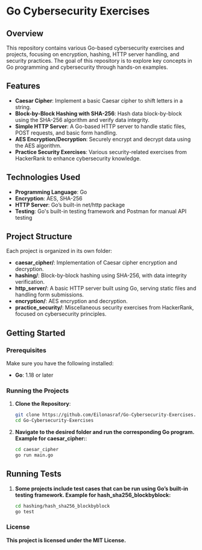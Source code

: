 # Go Cybersecurity Exercises

## Overview
This repository contains various Go-based cybersecurity exercises and projects, focusing on encryption, hashing, HTTP server handling, and security practices. The goal of this repository is to explore key concepts in Go programming and cybersecurity through hands-on examples.

## Features
- **Caesar Cipher**: Implement a basic Caesar cipher to shift letters in a string.
- **Block-by-Block Hashing with SHA-256**: Hash data block-by-block using the SHA-256 algorithm and verify data integrity.
- **Simple HTTP Server**: A Go-based HTTP server to handle static files, POST requests, and basic form handling.
- **AES Encryption/Decryption**: Securely encrypt and decrypt data using the AES algorithm.
- **Practice Security Exercises**: Various security-related exercises from HackerRank to enhance cybersecurity knowledge.

## Technologies Used
- **Programming Language**: Go
- **Encryption**: AES, SHA-256
- **HTTP Server**: Go’s built-in net/http package
- **Testing**: Go's built-in testing framework and Postman for manual API testing

## Project Structure
Each project is organized in its own folder:

- **caesar_cipher/**: Implementation of Caesar cipher encryption and decryption.
- **hashing/**: Block-by-block hashing using SHA-256, with data integrity verification.
- **http_server/**: A basic HTTP server built using Go, serving static files and handling form submissions.
- **encryption/**: AES encryption and decryption.
- **practice_security/**: Miscellaneous security exercises from HackerRank, focused on cybersecurity principles.

## Getting Started

### Prerequisites
Make sure you have the following installed:

- **Go**: 1.18 or later

### Running the Projects

1. **Clone the Repository**:
   ```bash
   git clone https://github.com/Eilonasraf/Go-Cybersecurity-Exercises.git
   cd Go-Cybersecurity-Exercises
2. **Navigate to the desired folder and run the corresponding Go program. Example for caesar_cipher:**:
   ```bash
   cd caesar_cipher
   go run main.go

## Running Tests

1. **Some projects include test cases that can be run using Go’s built-in testing framework. Example for hash_sha256_blockbyblock:**
   ```bash
   cd hashing/hash_sha256_blockbyblock
   go test

### License

**This project is licensed under the MIT License.**
